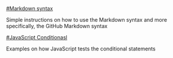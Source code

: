 [#Markdown syntax](index.md)

Simple instructions on how to use the Markdown syntax and more specifically, the GitHub Markdown syntax  


[#JavaScript Conditionasl](conditionals.md)

Examples on how JavaScript tests the conditional statements  

